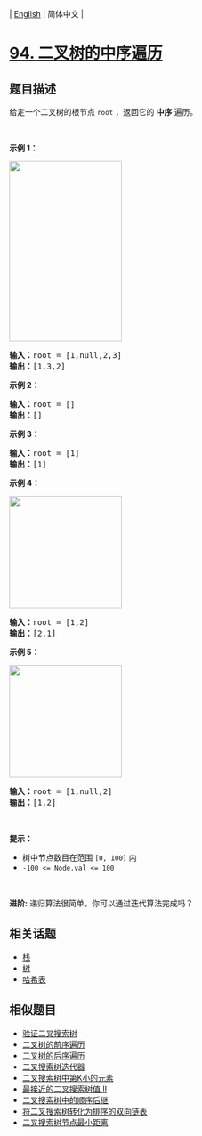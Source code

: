 
| [English](README_EN.md) | 简体中文 |

# [94. 二叉树的中序遍历](https://leetcode-cn.com/problems/binary-tree-inorder-traversal/)

## 题目描述

<p>给定一个二叉树的根节点 <code>root</code> ，返回它的 <strong>中序</strong> 遍历。</p>

<p> </p>

<p><strong>示例 1：</strong></p>
<img alt="" src="https://assets.leetcode.com/uploads/2020/09/15/inorder_1.jpg" style="width: 202px; height: 324px;" />
<pre>
<strong>输入：</strong>root = [1,null,2,3]
<strong>输出：</strong>[1,3,2]
</pre>

<p><strong>示例 2：</strong></p>

<pre>
<strong>输入：</strong>root = []
<strong>输出：</strong>[]
</pre>

<p><strong>示例 3：</strong></p>

<pre>
<strong>输入：</strong>root = [1]
<strong>输出：</strong>[1]
</pre>

<p><strong>示例 4：</strong></p>
<img alt="" src="https://assets.leetcode.com/uploads/2020/09/15/inorder_5.jpg" style="width: 202px; height: 202px;" />
<pre>
<strong>输入：</strong>root = [1,2]
<strong>输出：</strong>[2,1]
</pre>

<p><strong>示例 5：</strong></p>
<img alt="" src="https://assets.leetcode.com/uploads/2020/09/15/inorder_4.jpg" style="width: 202px; height: 202px;" />
<pre>
<strong>输入：</strong>root = [1,null,2]
<strong>输出：</strong>[1,2]
</pre>

<p> </p>

<p><strong>提示：</strong></p>

<ul>
	<li>树中节点数目在范围 <code>[0, 100]</code> 内</li>
	<li><code>-100 <= Node.val <= 100</code></li>
</ul>

<p> </p>

<p><strong>进阶:</strong> 递归算法很简单，你可以通过迭代算法完成吗？</p>


## 相关话题

- [栈](https://leetcode-cn.com/tag/stack)
- [树](https://leetcode-cn.com/tag/tree)
- [哈希表](https://leetcode-cn.com/tag/hash-table)

## 相似题目

- [验证二叉搜索树](../validate-binary-search-tree/README.md)
- [二叉树的前序遍历](../binary-tree-preorder-traversal/README.md)
- [二叉树的后序遍历](../binary-tree-postorder-traversal/README.md)
- [二叉搜索树迭代器](../binary-search-tree-iterator/README.md)
- [二叉搜索树中第K小的元素](../kth-smallest-element-in-a-bst/README.md)
- [最接近的二叉搜索树值 II](../closest-binary-search-tree-value-ii/README.md)
- [二叉搜索树中的顺序后继](../inorder-successor-in-bst/README.md)
- [将二叉搜索树转化为排序的双向链表](../convert-binary-search-tree-to-sorted-doubly-linked-list/README.md)
- [二叉搜索树节点最小距离](../minimum-distance-between-bst-nodes/README.md)
